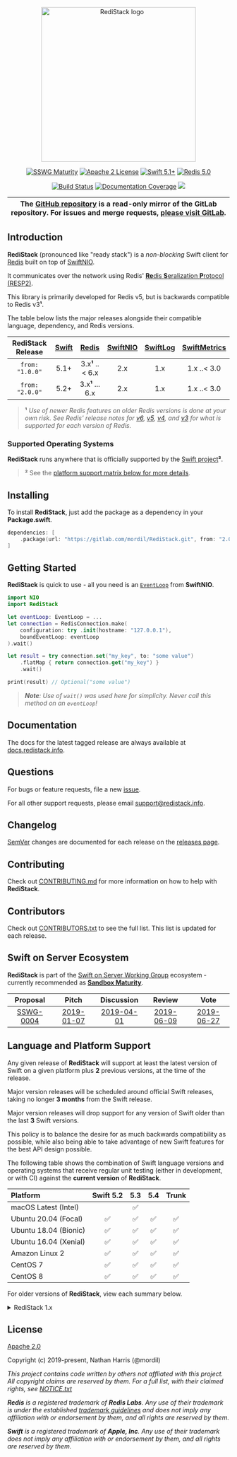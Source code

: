 <div align="center">
<p><img src="https://repository-images.githubusercontent.com/161592209/e0dfc700-a1c2-11e9-9302-a4b00958c76f" width="350" alt="RediStack logo"></p>

<p>
    <a href="https://github.com/swift-server/sswg/blob/master/process/incubation.md#sandbox-level"><img src="https://img.shields.io/badge/sswg-sandbox-lightgrey.svg" alt="SSWG Maturity"></a>
    <a href="https://gitlab.com/Mordil/RediStack/blob/master/LICENSE.txt"><img src="https://img.shields.io/badge/License-Apache%202.0-yellow.svg" alt="Apache 2 License"></a>
    <a href="https://swift.org"><img src="https://img.shields.io/badge/Swift-5.1+-orange.svg" alt="Swift 5.1+"></a>
    <a href="https://redis.io"><img src="https://img.shields.io/badge/Redis-5.0-red.svg" alt="Redis 5.0"></a>
</p>

<p>
    <a href="https://gitlab.com/Mordil/RediStack/pipelines"><img src="https://gitlab.com/Mordil/RediStack/badges/master/pipeline.svg" alt="Build Status"></a>
    <a href="https://docs.redistack.info"><img src="https://docs.redistack.info/badge.svg" alt="Documentation Coverage"></a>
    <a href="https://codeclimate.com/github/Mordil/RediStack/maintainability"><img src="https://api.codeclimate.com/v1/badges/b6fd5e7a3e669165a21b/maintainability" /></a>
</p>
</div>

<table><thead><tr align="center"><th width="9999">
The <a href="https://github.com/Mordil/RediStack" rel="nofollow noreferrer noopener" target="_blank">GitHub repository</a> is a <b>read-only</b> mirror of the GitLab repository. For issues and merge requests, <a href="https://gitlab.com/mordil/RediStack" rel="nofollow noreferrer noopener" target="_blank">please visit GitLab</a>.
</th></tr></thead></table>

## Introduction

**RediStack** (pronounced like "ready stack") is a _non-blocking_ Swift client for [Redis](https://redis.io) built on top of [SwiftNIO](https://github.com/apple/swift-nio).

It communicates over the network using Redis' [**Re**dis **S**eralization **P**rotocol (RESP2)](https://redis.io/topics/protocol).

This library is primarily developed for Redis v5, but is backwards compatible to Redis v3**¹**.

The table below lists the major releases alongside their compatible language, dependency, and Redis versions.

| RediStack Release | [Swift](https://swift.org/download) | [Redis](https://redis.io) | [SwiftNIO](https://github.com/apple/swift-nio) | [SwiftLog](https://github.com/apple/swift-log) | [SwiftMetrics](https://github.com/apple/swift-metrics) |
|:-----------------:|:-----------------------------------:|:-------------------------:|:----------------------------------------------:|:----------------------------------------------:|:------------------------------:|
| `from: "1.0.0"`   | 5.1+                                | 3.x**¹** ..< 6.x          | 2.x                                            | 1.x                                            | 1.x ..< 3.0                    |
| `from: "2.0.0"`   | 5.2+                                | 3.x**¹** ... 6.x          | 2.x                                            | 1.x                                            | 1.x ..< 3.0                    |

> **¹** _Use of newer Redis features on older Redis versions is done at your own risk. See Redis' release notes for [v6](https://raw.githubusercontent.com/antirez/redis/6.0/00-RELEASENOTES), [v5](https://raw.githubusercontent.com/antirez/redis/5.0/00-RELEASENOTES), [v4](https://raw.githubusercontent.com/antirez/redis/4.0/00-RELEASENOTES), and [v3](https://raw.githubusercontent.com/antirez/redis/3.0/00-RELEASENOTES) for what is supported for each version of Redis._

### Supported Operating Systems

**RediStack** runs anywhere that is officially supported by the [Swift project](https://swift.org/download/#releases)**²**.

> **²** See the [platform support matrix below for more details](#language-and-platform-support).

## Installing

To install **RediStack**, just add the package as a dependency in your **Package.swift**.

```swift
dependencies: [
    .package(url: "https://gitlab.com/mordil/RediStack.git", from: "2.0.0")
]
```

## Getting Started

**RediStack** is quick to use - all you need is an [`EventLoop`](https://apple.github.io/swift-nio/docs/current/NIO/Protocols/EventLoop.html) from **SwiftNIO**.

```swift
import NIO
import RediStack

let eventLoop: EventLoop = ...
let connection = RedisConnection.make(
    configuration: try .init(hostname: "127.0.0.1"),
    boundEventLoop: eventLoop
).wait()

let result = try connection.set("my_key", to: "some value")
    .flatMap { return connection.get("my_key") }
    .wait()

print(result) // Optional("some value")
```

> _**Note**: Use of `wait()` was used here for simplicity. Never call this method on an `eventLoop`!_

## Documentation

The docs for the latest tagged release are always available at [docs.redistack.info](http://docs.redistack.info).

## Questions

For bugs or feature requests, file a new [issue](https://gitlab.com/mordil/RediStack/-/issues).

For all other support requests, please email [support@redistack.info](mailto:support@redistack.info).

## Changelog

[SemVer](https://semver.org/) changes are documented for each release on the [releases page](https://gitlab.com/Mordil/RediStack/-/releases).

## Contributing

Check out [CONTRIBUTING.md](https://gitlab.com/Mordil/RediStack/blob/master/CONTRIBUTING.md) for more information on how to help with **RediStack**.

## Contributors

Check out [CONTRIBUTORS.txt](https://gitlab.com/Mordil/RediStack/blob/master/CONTRIBUTORS.txt) to see the full list. This list is updated for each release.

## Swift on Server Ecosystem

**RediStack** is part of the [Swift on Server Working Group](https://github.com/swift-server/sswg) ecosystem - currently recommended as [**Sandbox Maturity**](https://github.com/swift-server/sswg/blob/master/process/incubation.md#sandbox-level).

| Proposal | Pitch | Discussion | Review | Vote |
|:---:|:---:|:---:|:---:|:---:|
| [SSWG-0004](https://github.com/swift-server/sswg/blob/master/proposals/0004-nio-redis.md) | [2019-01-07](https://forums.swift.org/t/swiftnio-redis-client/19325) | [2019-04-01](https://forums.swift.org/t/discussion-nioredis-nio-based-redis-driver/22455) | [2019-06-09](https://forums.swift.org/t/feedback-redisnio-a-nio-based-redis-driver/25521) | [2019-06-27](https://forums.swift.org/t/june-27th-2019/26580) |

## Language and Platform Support

Any given release of **RediStack** will support at least the latest version of Swift on a given platform plus **2** previous versions, at the time of the release.

Major version releases will be scheduled around official Swift releases, taking no longer **3 months** from the Swift release.

Major version releases will drop support for any version of Swift older than the last **3** Swift versions.

This policy is to balance the desire for as much backwards compatibility as possible, while also being able to take advantage of new Swift features for the best API design possible.

The following table shows the combination of Swift language versions and operating systems that
receive regular unit testing (either in development, or with CI) against the **current version** of **RediStack**.

| Platform              | Swift 5.2          | 5.3                | 5.4                | Trunk              |
|:----------------------|:------------------:|:------------------:|:------------------:|:------------------:|
| macOS Latest (Intel)  |                    | :white_check_mark: |                    |                    |
| Ubuntu 20.04 (Focal)  | :white_check_mark: | :white_check_mark: | :white_check_mark: | :white_check_mark: |
| Ubuntu 18.04 (Bionic) | :white_check_mark: | :white_check_mark: | :white_check_mark: | :white_check_mark: |
| Ubuntu 16.04 (Xenial) | :white_check_mark: | :white_check_mark: | :white_check_mark: | :white_check_mark: |
| Amazon Linux 2        | :white_check_mark: | :white_check_mark: | :white_check_mark: | :white_check_mark: |
| CentOS 7              | :white_check_mark: | :white_check_mark: | :white_check_mark: | :white_check_mark: |
| CentOS 8              | :white_check_mark: | :white_check_mark: | :white_check_mark: | :white_check_mark: |

For older versions of **RediStack**, view each summary below.

<details>
<summary><bold>RediStack 1.x</bold></summary>

| Platform              | Swift 5.1          | 5.2                | 5.3                |
|:----------------------|:------------------:|:------------------:|:------------------:|
| macOS Latest (Intel)  |                    |                    | :white_check_mark: |
| Ubuntu 20.04 (Focal)  |                    | :white_check_mark: | :white_check_mark: |
| Ubuntu 18.04 (Bionic) | :white_check_mark: | :white_check_mark: | :white_check_mark: |
| Ubuntu 16.04 (Xenial) | :white_check_mark: | :white_check_mark: | :white_check_mark: |
| Amazon Linux 2        |                    | :white_check_mark: | :white_check_mark: |
| CentOS 7              |                    | :white_check_mark: | :white_check_mark: |
| CentOS 8              |                    | :white_check_mark: | :white_check_mark: |

</details>

## License

[Apache 2.0](https://gitlab.com/Mordil/RediStack/blob/master/LICENSE.txt)

Copyright (c) 2019-present, Nathan Harris (@mordil)

_This project contains code written by others not affliated with this project. All copyright claims are reserved by them. For a full list, with their claimed rights, see [NOTICE.txt](https://gitlab.com/Mordil/RediStack/blob/master/NOTICE.txt)_

_**Redis** is a registered trademark of **Redis Labs**. Any use of their trademark is under the established [trademark guidelines](https://redis.io/topics/trademark) and does not imply any affiliation with or endorsement by them, and all rights are reserved by them._

_**Swift** is a registered trademark of **Apple, Inc**. Any use of their trademark does not imply any affiliation with or endorsement by them, and all rights are reserved by them._
